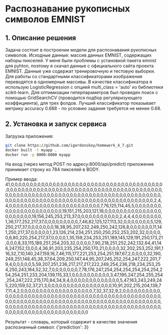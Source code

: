 # Распознавание рукописных символов EMNIST

## 1. Описание решения
Задача состоит в построении модели для распознавания рукописных символов.
Исходные данные: массив данных EMNIST, содержащих наборы пикселей.
У меня были проблемы с установкой пакета emnist для pyhton, поэтому я скачал данные с официального сайта проекта EMNIST.
Данные уже содержат тренировочную и тестовую выборки.
Для работы со стандартными классификаторами изображения переводятся в одномерные массивы.
В качестве классификатора я использую LogisticRegression с опцией multi_class = 'auto' из библиотеки scikit-learn.
Для оптимизации гиперпараметров был проведен поиск с помощью GridSearchCV (проводится подбор регуляризующего коэффициента), для трех фолдов.
Лучший классификатор показывает метрику accuracy 0.688 - по условию задания требуется не менее 0.68.


## 2. Установка и запуск сервиса

Загрузка приложения:
```bash
git clone https://github.com/igordonskoy/homework_4_7.git
docker built -t myapp .
docker run -p 8000:8000 myapp 
```

На вход (через метод POST по адресу:8000/api/predict) приложение принимает строку из 784 пикселей в BODY.

Пример ввода:
41,0,0,0,0,0,0,0,0,0,0,0,0,0,0,0,0,0,0,0,0,0,0,0,0,0,0,0,0,0,0,0,0,0,0,0,0,0,0,0,0,0,0,0,0,0,0,0,0,0,0,0,0,0,0,0,0,0,0,0,0,0,0,0,0,0,0,0,0,0,0,0,0,0,0,0,0,0,0,0,0,0,0,0,0,0,0,0,0,0,0,0,0,0,0,0,0,0,0,0,0,0,0,0,0,0,0,0,0,0,0,0,0,0,0,0,0,0,0,0,0,0,0,0,0,0,0,0,0,0,0,0,0,0,0,0,0,0,0,0,0,0,0,0,0,0,0,0,0,0,0,0,0,0,0,0,0,0,0,0,0,0,2,4,4,0,0,0,0,0,0,0,0,0,0,0,0,0,0,0,0,0,0,0,0,0,0,0,0,7,76,125,114,45,5,0,0,0,0,0,0,0,0,0,0,0,0,0,0,0,0,0,0,0,0,0,0,19,151,215,203,121,18,0,0,0,0,0,0,0,0,0,0,0,0,0,0,0,0,0,0,0,0,0,0,19,156,245,253,213,37,0,0,0,0,0,0,0,0,0,0,0,2,4,4,4,0,0,0,0,0,0,0,1,36,177,252,217,37,0,0,0,0,0,0,0,0,0,7,46,82,125,127,113,32,0,0,0,0,0,0,0,5,129,250,217,37,0,0,0,0,0,0,0,18,38,95,207,232,249,250,242,126,8,0,0,0,0,0,0,11,141,250,217,37,0,0,0,0,0,1,23,126,214,234,251,250,250,252,253,202,32,0,0,0,0,0,6,80,220,254,217,37,0,0,0,0,1,35,159,234,253,251,189,145,129,191,250,173,21,0,0,0,8,33,115,189,251,254,203,32,0,0,0,0,7,90,218,251,252,242,132,64,41,146,247,152,13,0,0,4,36,91,203,235,254,250,170,21,0,0,0,0,32,202,253,252,191,116,32,7,10,140,247,159,16,7,46,115,177,221,253,254,251,187,67,2,0,0,0,0,32,190,249,251,148,45,38,37,64,209,250,147,44,95,207,245,252,254,247,222,201,79,4,0,0,0,0,0,5,59,207,251,236,217,217,217,222,249,254,236,218,234,253,254,250,243,164,52,32,7,0,0,0,0,0,0,0,7,78,176,247,254,254,254,254,254,254,254,254,251,233,204,139,115,33,1,0,0,0,0,0,0,0,0,0,0,3,47,195,247,254,255,254,254,247,222,215,170,84,34,9,4,0,0,0,0,0,0,0,0,0,0,0,0,0,5,47,163,243,249,245,220,159,52,37,21,3,0,0,0,0,0,0,0,0,0,0,0,0,0,0,0,0,0,10,91,202,215,204,139,77,11,4,2,0,0,0,0,0,0,0,0,0,0,0,0,0,0,0,0,0,0,0,7,32,37,32,9,2,0,0,0,0,0,0,0,0,0,0,0,0,0,0,0,0,0,0,0,0,0,0,0,0,0,0,0,0,0,0,0,0,0,0,0,0,0,0,0,0,0,0,0,0,0,0,0,0,0,0,0,0,0,0,0,0,0,0,0,0,0,0,0,0,0,0,0,0,0,0,0,0,0,0,0,0,0,0,0,0,0,0,0,0,0,0,0,0,0,0,0,0,0,0,0,0,0,0,0,0,0,0,0,0,0,0,0,0,0,0,0,0,0,0,0,0,0,0,0,0,0,0,0,0,0,0,0,0,0,0,0,0,0,0,0,0,0,0,0,0,0,0,0,0,0,0,0,0,0,0,0,0,0,0,0

Результат - словарь, который содержит в качестве значения распознанный символ:
{'prediction': 3}
